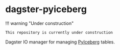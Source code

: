 # dagster-pyiceberg

!!! warning "Under construction"

    This repository is currently under construction

Dagster IO manager for managing [PyIceberg](https://github.com/apache/iceberg-python) tables.

